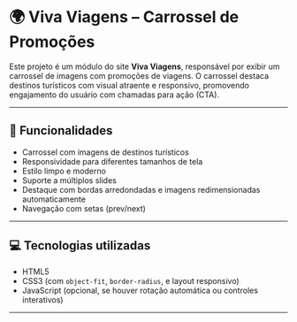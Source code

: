# 🌍 Viva Viagens – Carrossel de Promoções

Este projeto é um módulo do site **Viva Viagens**, responsável por exibir um carrossel de imagens com promoções de viagens. O carrossel destaca destinos turísticos com visual atraente e responsivo, promovendo engajamento do usuário com chamadas para ação (CTA).

---

## 📸 Funcionalidades

- Carrossel com imagens de destinos turísticos  
- Responsividade para diferentes tamanhos de tela  
- Estilo limpo e moderno  
- Suporte a múltiplos slides  
- Destaque com bordas arredondadas e imagens redimensionadas automaticamente  
- Navegação com setas (prev/next)

---

## 💻 Tecnologias utilizadas

- HTML5  
- CSS3 (com `object-fit`, `border-radius`, e layout responsivo)  
- JavaScript (opcional, se houver rotação automática ou controles interativos)

---






